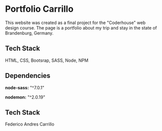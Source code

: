 # Portfolio Carrillo

This website was created as a final project for the "Coderhouse" web design course. The page is a portfolio about my trip and stay in the state of Brandenburg, Germany.

## Tech Stack

HTML, CSS, Bootsrap, SASS, Node, NPM

## Dependencies

**node-sass:** "^7.0.1"

**nodemon:** "^2.0.19"

## Tech Stack

Federico Andres Carrillo